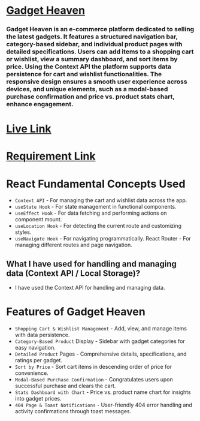 # [Gadget Heaven](https://mdafsarhossain-gadget-heaven.surge.sh/)
### Gadget Heaven is an e-commerce platform dedicated to selling the latest gadgets. It features a structured navigation bar, category-based sidebar, and individual product pages with detailed specifications. Users can add items to a shopping cart or wishlist, view a summary dashboard, and sort items by price. Using the Context API the platform supports data persistence for cart and wishlist functionalities. The responsive design ensures a smooth user experience across devices, and unique elements, such as a modal-based purchase confirmation and price vs. product stats chart, enhance engagement.

# [Live Link](https://mdafsarhossain-gadget-heaven.surge.sh/)

# [Requirement Link](https://github.com/ProgrammingHero1/B10-A8-gadget-heaven/blob/main/Batch-10_Assignment-08.pdf)

# React Fundamental Concepts Used
- `Context API` - For managing the cart and wishlist data across the app.
- `useState Hook` - For state management in functional components.
- `useEffect Hook` - For data fetching and performing actions on component mount.
- `useLocation Hook` - For detecting the current route and customizing styles.
- `useNavigate Hook` - For navigating programmatically.
React Router - For managing different routes and page navigation.


## What I have used for handling and managing data (Context API / Local Storage)?
- I have used the Context API for handling and managing data.


# Features of Gadget Heaven
- `Shopping Cart & Wishlist Management` - Add, view, and manage items with data persistence.
- `Category-Based Product` Display - Sidebar with gadget categories for easy navigation.
- `Detailed Product` Pages - Comprehensive details, specifications, and ratings per gadget.
- `Sort by Price` - Sort cart items in descending order of price for convenience.
- `Modal-Based Purchase Confirmation` - Congratulates users upon successful purchase and clears the cart.
- `Stats Dashboard with Chart` - Price vs. product name chart for insights into gadget prices.
- `404 Page & Toast Notifications` - User-friendly 404 error handling and activity confirmations through toast messages.
